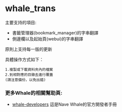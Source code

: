 # whale_trans

主要支持的項目:

 * 書籤管理器(bookmark_manager)的字串翻譯
 * 側邊欄以及起始頁(webui)的字串翻譯


原則上支持每一版的更新



具體操作方式如下：

```
1.複製或下載資料夾內的檔案
2.到相對應的目錄去進行覆蓋
(請注意備份，以免出錯)

```


### 更多Whale的相關幫助頁:

 * [whale-developers](https://github.com/naver/whale-developers) 這是Nave Whale的官方開發者手冊
